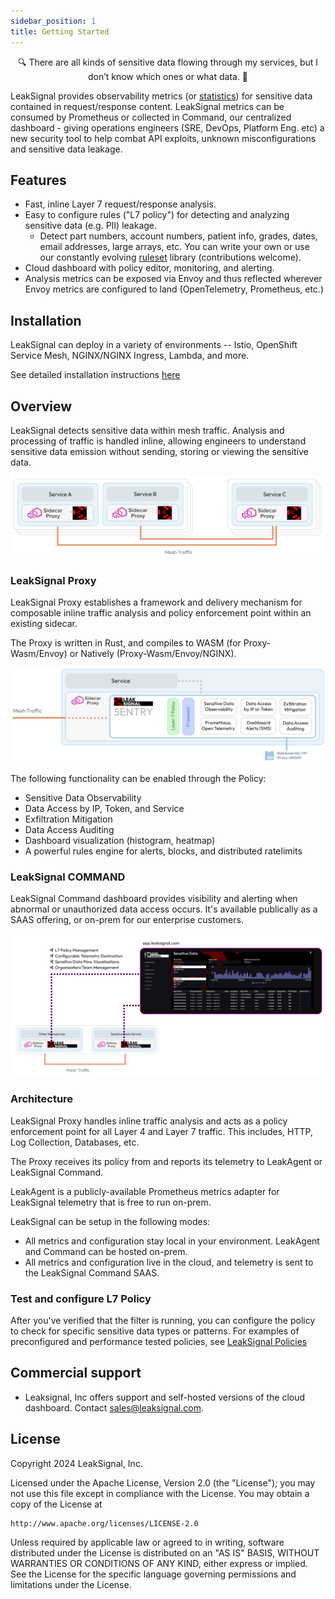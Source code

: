```yaml
---
sidebar_position: 1
title: Getting Started
---
```


<p align="center">🔍 There are all kinds of sensitive data flowing through my services, but I don’t know which ones or what data. 🤷</p>

LeakSignal provides observability metrics (or [statistics](https://bit.ly/3Twj9ca)) for sensitive data contained in request/response content. LeakSignal metrics can be consumed by Prometheus or collected in Command, our centralized dashboard - giving operations engineers (SRE, DevOps, Platform Eng. etc) a new security tool to help combat API exploits, unknown misconfigurations and sensitive data leakage.

## Features

* Fast, inline Layer 7 request/response analysis.
* Easy to configure rules ("L7 policy") for detecting and analyzing sensitive data (e.g. PII) leakage.
  * Detect part numbers, account numbers, patient info, grades, dates, email addresses, large arrays, etc. You can write your own or use our constantly evolving <a href="https://github.com/leaksignal/leaksignal/tree/master/examples/policies">ruleset</a> library (contributions welcome).
* Cloud dashboard with policy editor, monitoring, and alerting.
* Analysis metrics can be exposed via Envoy and thus reflected wherever Envoy metrics are configured to land (OpenTelemetry, Prometheus, etc.)

## Installation

LeakSignal can deploy in a variety of environments -- Istio, OpenShift Service Mesh, NGINX/NGINX Ingress, Lambda, and more.

See detailed installation instructions [here](./Deployment/Istio%20&%20OSSM)

## Overview

LeakSignal detects sensitive data within mesh traffic. Analysis and processing of traffic is handled inline, allowing engineers to understand sensitive data emission without sending, storing or viewing the sensitive data.
<p align="center">
  <img style={{"max-width": "75%"}} src="https://github.com/leaksignal/leaksignal/raw/master/assets/mesh-overview2.png" />
</p>

### LeakSignal Proxy

LeakSignal Proxy establishes a framework and delivery mechanism for composable inline traffic analysis and policy enforcement point within an existing sidecar.

The Proxy is written in Rust, and compiles to WASM (for Proxy-Wasm/Envoy) or Natively (Proxy-Wasm/Envoy/NGINX).

<p align="center">
  <img style={{"max-width": "75%"}} src="https://github.com/leaksignal/leaksignal/raw/master/assets/filter-overview2.png" />
</p>

The following functionality can be enabled through the Policy:

* Sensitive Data Observability
* Data Access by IP, Token, and Service
* Exfiltration Mitigation
* Data Access Auditing
* Dashboard visualization (histogram, heatmap)
* A powerful rules engine for alerts, blocks, and distributed ratelimits

### LeakSignal COMMAND

LeakSignal Command dashboard provides visibility and alerting when abnormal or unauthorized data access occurs. It's available publically as a SAAS offering, or on-prem for our enterprise customers.
<p align="center">
  <img style={{"max-width": "75%"}} src="https://github.com/leaksignal/leaksignal/raw/master/assets/command-overview1.png" />
</p>

### Architecture

LeakSignal Proxy handles inline traffic analysis and acts as a policy enforcement point for all Layer 4 and Layer 7 traffic. This includes, HTTP, Log Collection, Databases, etc.

The Proxy receives its policy from and reports its telemetry to LeakAgent or LeakSignal Command.

LeakAgent is a publicly-available Prometheus metrics adapter for LeakSignal telemetry that is free to run on-prem.

LeakSignal can be setup in the following modes:
* All metrics and configuration stay local in your environment. LeakAgent and Command can be hosted on-prem.
* All metrics and configuration live in the cloud, and telemetry is sent to the LeakSignal Command SAAS.

### Test and configure L7 Policy

After you've verified that the filter is running, you can configure the policy to check for specific sensitive data types or patterns. For examples of preconfigured and performance tested policies, see [LeakSignal Policies](Policy)

## Commercial support

- Leaksignal, Inc offers support and self-hosted versions of the cloud dashboard. Contact <sales@leaksignal.com>.

## License

Copyright 2024 LeakSignal, Inc.

Licensed under the Apache License, Version 2.0 (the "License");
you may not use this file except in compliance with the License.
You may obtain a copy of the License at

    http://www.apache.org/licenses/LICENSE-2.0

Unless required by applicable law or agreed to in writing, software
distributed under the License is distributed on an "AS IS" BASIS,
WITHOUT WARRANTIES OR CONDITIONS OF ANY KIND, either express or implied.
See the License for the specific language governing permissions and
limitations under the License.

